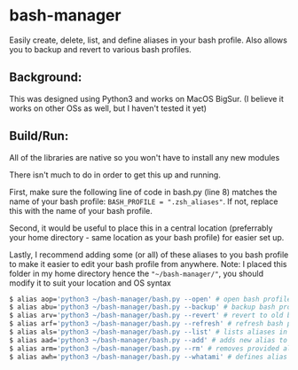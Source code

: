 # bash-manager
Easily create, delete, list, and define aliases in your bash profile.
Also allows you to backup and revert to various bash profiles.

## Background:

This was designed using Python3 and works on MacOS BigSur.
(I believe it works on other OSs as well, but I haven't tested it yet)

## Build/Run:

All of the libraries are native so you won't have to install any new modules

There isn't much to do in order to get this up and running.

First, make sure the following line of code in bash.py (line 8) matches the
name of your bash profile: `BASH_PROFILE = ".zsh_aliases"`. If not, replace
this with the name of your bash profile.

Second, it would be useful to place this in a central location (preferrably
your home directory - same location as your bash profile) for easier set up.

Lastly, I recommend adding some (or all) of these aliases to you bash
profile to make it easier to edit your bash profile from anywhere. 
Note: I placed this folder in my home directory hence the `"~/bash-manager/"`,
you should modify it to suit your location and OS syntax

```bash
$ alias aop='python3 ~/bash-manager/bash.py --open' # open bash profile
$ alias abu='python3 ~/bash-manager/bash.py --backup' # backup bash profile
$ alias arv='python3 ~/bash-manager/bash.py --revert' # revert to old bash profile
$ alias arf='python3 ~/bash-manager/bash.py --refresh' # refresh bash profile (allows you to use new aliases)
$ alias als='python3 ~/bash-manager/bash.py --list' # lists aliases in bash profile
$ alias aad='python3 ~/bash-manager/bash.py --add' # adds new alias to bash profile
$ alias arm='python3 ~/bash-manager/bash.py --rm' # removes provided alias from bash profile
$ alias awh='python3 ~/bash-manager/bash.py --whatami' # defines alias in bash profile
```
